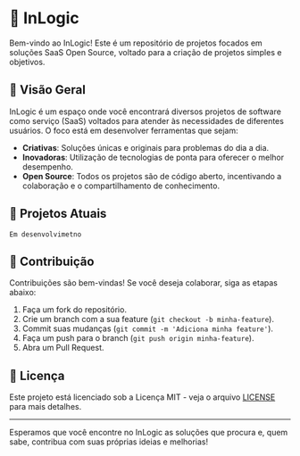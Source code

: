 # 🧩 InLogic

Bem-vindo ao InLogic! Este é um repositório de projetos focados em soluções SaaS Open Source, voltado para a criação de projetos simples e objetivos.

## 📖 Visão Geral

InLogic é um espaço onde você encontrará diversos projetos de software como serviço (SaaS) voltados para atender às necessidades de diferentes usuários. O foco está em desenvolver ferramentas que sejam:

- **Criativas**: Soluções únicas e originais para problemas do dia a dia.
- **Inovadoras**: Utilização de tecnologias de ponta para oferecer o melhor desempenho.
- **Open Source**: Todos os projetos são de código aberto, incentivando a colaboração e o compartilhamento de conhecimento.

## 🚀 Projetos Atuais

```Em desenvolvimetno```

## 🤝 Contribuição

Contribuições são bem-vindas! Se você deseja colaborar, siga as etapas abaixo:

1. Faça um fork do repositório.
2. Crie um branch com a sua feature (`git checkout -b minha-feature`).
3. Commit suas mudanças (`git commit -m 'Adiciona minha feature'`).
4. Faça um push para o branch (`git push origin minha-feature`).
5. Abra um Pull Request.

## 📄 Licença

Este projeto está licenciado sob a Licença MIT - veja o arquivo [LICENSE](LICENSE) para mais detalhes.

---

Esperamos que você encontre no InLogic as soluções que procura e, quem sabe, contribua com suas próprias ideias e melhorias!
